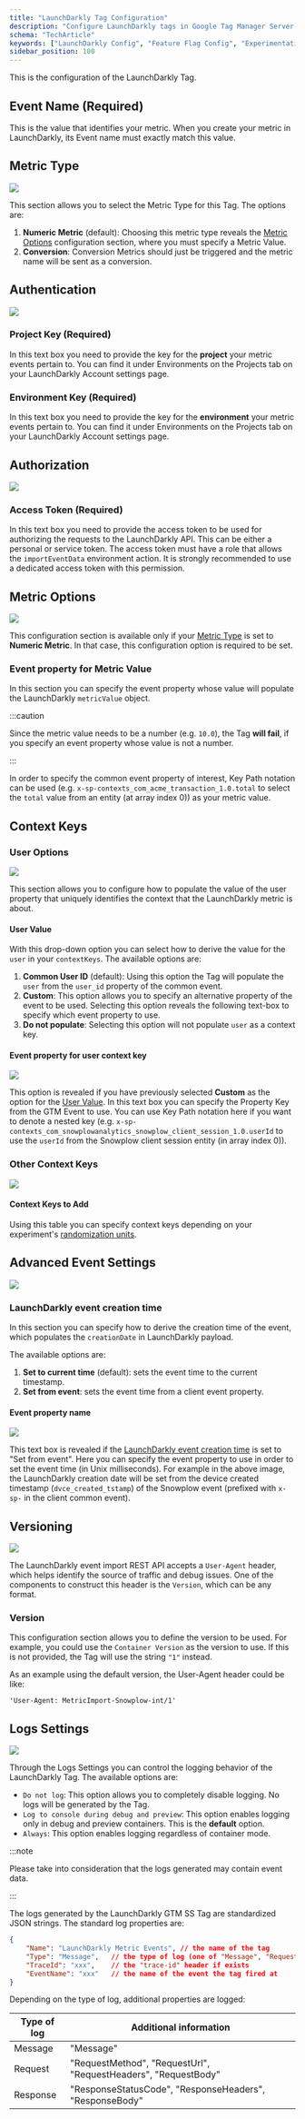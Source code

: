 ```yaml
---
title: "LaunchDarkly Tag Configuration"
description: "Configure LaunchDarkly tags in Google Tag Manager Server-Side for feature flag behavioral event forwarding."
schema: "TechArticle"
keywords: ["LaunchDarkly Config", "Feature Flag Config", "Experimentation Setup", "A/B Test Config", "Feature Management", "Flag Configuration"]
sidebar_position: 100
---
```


This is the configuration of the LaunchDarkly Tag.

## Event Name (Required)

This is the value that identifies your metric. When you create your metric in LaunchDarkly, its Event name must exactly match this value.

## Metric Type

![](images/01-metric-type.png)

This section allows you to select the Metric Type for this Tag. The options are:

1. **Numeric Metric** (default): Choosing this metric type reveals the [Metric Options](#metric-options) configuration section, where you must specify a Metric Value.
2. **Conversion**: Conversion Metrics should just be triggered and the metric name will be sent as a conversion.

## Authentication

![](images/02-authentication.png)

### Project Key (Required)

In this text box you need to provide the key for the **project** your metric events pertain to. You can find it under Environments on the Projects tab on your LaunchDarkly Account settings page.

### Environment Key (Required)

In this text box you need to provide the key for the **environment** your metric events pertain to. You can find it under Environments on the Projects tab on your LaunchDarkly Account settings page.

## Authorization

![](images/02-authorization.png)

### Access Token (Required)

In this text box you need to provide the access token to be used for authorizing the requests to the LaunchDarkly API. This can be either a personal or service token. The access token must have a role that allows the `importEventData` environment action. It is strongly recommended to use a dedicated access token with this permission.

## Metric Options

![](images/03-metric-options.png)

This configuration section is available only if your [Metric Type](#metric-type) is set to **Numeric Metric**. In that case, this configuration option is required to be set.

### Event property for Metric Value

In this section you can specify the event property whose value will populate the LaunchDarkly `metricValue` object.

:::caution

Since the metric value needs to be a number (e.g. `10.0`), the Tag **will fail**, if you specify an event property whose value is not a number.

:::

In order to specify the common event property of interest, Key Path notation can be used (e.g. `x-sp-contexts_com_acme_transaction_1.0.total` to select the `total` value from an entity (at array index 0)) as your metric value.

## Context Keys

### User Options

![](images/04-user-options-default.png)

This section allows you to configure how to populate the value of the user property that uniquely identifies the context that the LaunchDarkly metric is about.

#### User Value

With this drop-down option you can select how to derive the value for the `user` in your `contextKeys`. The available options are:

1. **Common User ID** (default): Using this option the Tag will populate the `user` from the `user_id` property of the common event.
2. **Custom**: This option allows you to specify an alternative property of the event to be used. Selecting this option reveals the following text-box to specify which event property to use.
3. **Do not populate**: Selecting this option will not populate `user` as a context key.

#### Event property for user context key

![](images/05-user-value-custom.png)

This option is revealed if you have previously selected **Custom** as the option for the [User Value](#user-value). In this text box you can specify the Property Key from the GTM Event to use. You can use Key Path notation here if you want to denote a nested key (e.g. `x-sp-contexts_com_snowplowanalytics_snowplow_client_session_1.0.userId` to use the `userId` from the Snowplow client session entity (in array index 0)).

### Other Context Keys

![](images/05-other-context-keys.png)

#### Context Keys to Add

Using this table you can specify context keys depending on your experiment's [randomization units](https://docs.launchdarkly.com/home/creating-experiments/allocation#randomization-units).

## Advanced Event Settings

![](images/06-advanced-time-default.png)

### LaunchDarkly event creation time

In this section you can specify how to derive the creation time of the event, which populates the `creationDate` in LaunchDarkly payload.

The available options are:

1. **Set to current time** (default): sets the event time to the current timestamp.
2. **Set from event**: sets the event time from a client event property.

#### Event property name

![](images/07-advanced-time-from-event.png)

This text box is revealed if the [LaunchDarkly event creation time](#launchdarkly-event-creation-time) is set to "Set from event". Here you can specify the event property to use in order to set the event time (in Unix milliseconds). For example in the above image, the LaunchDarkly creation date will be set from the device created timestamp (`dvce_created_tstamp`) of the Snowplow event (prefixed with `x-sp-` in the client common event).

## Versioning

![](images/08-versioning.png)

The LaunchDarkly event import REST API accepts a `User-Agent` header, which helps identify the source of traffic and debug issues. One of the components to construct this header is the `Version`, which can be any format.

### Version

This configuration section allows you to define the version to be used. For example, you could use the `Container Version` as the version to use. If this is not provided, the Tag will use the string `"1"` instead.

As an example using the default version, the User-Agent header could be like:

```
'User-Agent: MetricImport-Snowplow-int/1'
```

## Logs Settings

![](images/09-logs-settings.png)

Through the Logs Settings you can control the logging behavior of the LaunchDarkly Tag. The available options are:

- `Do not log`: This option allows you to completely disable logging. No logs will be generated by the Tag.
- `Log to console during debug and preview`: This option enables logging only in debug and preview containers. This is the **default** option.
- `Always`: This option enables logging regardless of container mode.

:::note

Please take into consideration that the logs generated may contain event data.

:::

The logs generated by the LaunchDarkly GTM SS Tag are standardized JSON strings.
The standard log properties are:

```json
{
    "Name": "LaunchDarkly Metric Events", // the name of the tag
    "Type": "Message",   // the type of log (one of "Message", "Request", "Response")
    "TraceId": "xxx",    // the "trace-id" header if exists
    "EventName": "xxx"   // the name of the event the tag fired at
}
```

Depending on the type of log, additional properties are logged:

| Type of log | Additional information                                         |
|-------------|----------------------------------------------------------------|
| Message     | "Message"                                                      |
| Request     | "RequestMethod", "RequestUrl", "RequestHeaders", "RequestBody" |
| Response    | "ResponseStatusCode", "ResponseHeaders", "ResponseBody"        |
